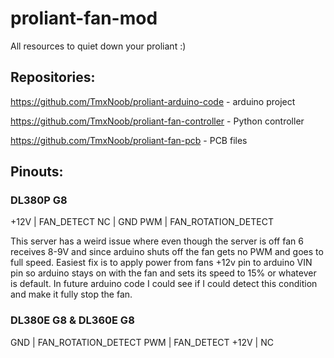 # proliant-fan-mod

All resources to quiet down your proliant :)

## Repositories:
https://github.com/TmxNoob/proliant-arduino-code - arduino project

https://github.com/TmxNoob/proliant-fan-controller - Python controller

https://github.com/TmxNoob/proliant-fan-pcb - PCB files

## Pinouts:

### DL380P G8
+12V | FAN_DETECT
NC   | GND
PWM  | FAN_ROTATION_DETECT

This server has a weird issue where even though the server is off fan 6 receives 8-9V and since arduino shuts off the fan gets no PWM and goes to full speed.
Easiest fix is to apply power from fans +12v pin to arduino VIN pin so arduino stays on with the fan and sets its speed to 15% or whatever is default. In future arduino code I could see if I could detect this condition and make it fully stop the fan.

### DL380E G8 & DL360E G8
GND  | FAN_ROTATION_DETECT
PWM  | FAN_DETECT
+12V | NC
